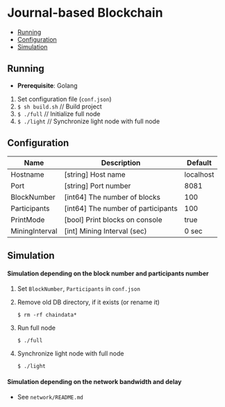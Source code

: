 # Journal-based Blockchain

- [Running](#Running)
- [Configuration](#Configuration)
- [Simulation](#Simulation)



## Running

- **Prerequisite**: Golang

1. Set configuration file (`conf.json`)
2. `$ sh build.sh` // Build project
3. `$ ./full`     // Initialize full node
4. `$ ./light`   // Synchronize light node with full node



## Configuration

| Name           | Description                        | Default   |
| -------------- | ---------------------------------- | --------- |
| Hostname       | [string] Host name                 | localhost |
| Port           | [string] Port number               | 8081      |
| BlockNumber    | [int64] The number of blocks       | 100       |
| Participants   | [int64] The number of participants | 100       |
| PrintMode      | [bool] Print blocks on console     | true      |
| MiningInterval | [int]  Mining Interval (sec)       | 0 sec     |



## Simulation

#### Simulation depending on the block number and participants number

1. Set `BlockNumber`, `Participants` in `conf.json`

2. Remove old DB directory, if it exists (or rename it)

   `$ rm -rf chaindata*`

3. Run full node

   `$ ./full`

4. Synchronize light node with full node

   `$ ./light`



#### Simulation depending on the network bandwidth and delay

- See `network/README.md`
